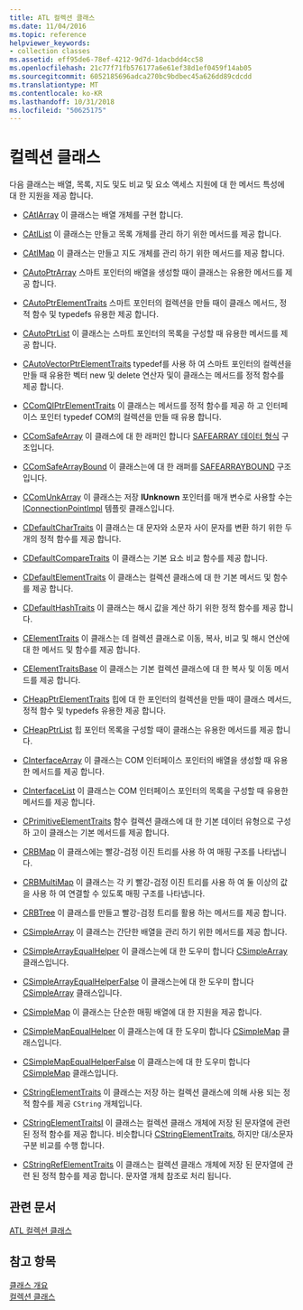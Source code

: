 ```yaml
---
title: ATL 컬렉션 클래스
ms.date: 11/04/2016
ms.topic: reference
helpviewer_keywords:
- collection classes
ms.assetid: eff95de6-78ef-4212-9d7d-1dacbdd4cc58
ms.openlocfilehash: 21c77f71fb576177a6e61ef38d1ef0459f14ab05
ms.sourcegitcommit: 6052185696adca270bc9bdbec45a626dd89cdcdd
ms.translationtype: MT
ms.contentlocale: ko-KR
ms.lasthandoff: 10/31/2018
ms.locfileid: "50625175"
---
```

# <a name="collection-classes"></a>컬렉션 클래스

다음 클래스는 배열, 목록, 지도 및도 비교 및 요소 액세스 지원에 대 한 메서드 특성에 대 한 지원을 제공 합니다.

- [CAtlArray](../atl/reference/catlarray-class.md) 이 클래스는 배열 개체를 구현 합니다.

- [CAtlList](../atl/reference/catllist-class.md) 이 클래스는 만들고 목록 개체를 관리 하기 위한 메서드를 제공 합니다.

- [CAtlMap](../atl/reference/catlmap-class.md) 이 클래스는 만들고 지도 개체를 관리 하기 위한 메서드를 제공 합니다.

- [CAutoPtrArray](../atl/reference/cautoptrarray-class.md) 스마트 포인터의 배열을 생성할 때이 클래스는 유용한 메서드를 제공 합니다.

- [CAutoPtrElementTraits](../atl/reference/cautoptrelementtraits-class.md) 스마트 포인터의 컬렉션을 만들 때이 클래스 메서드, 정적 함수 및 typedefs 유용한 제공 합니다.

- [CAutoPtrList](../atl/reference/cautoptrlist-class.md) 이 클래스는 스마트 포인터의 목록을 구성할 때 유용한 메서드를 제공 합니다.

- [CAutoVectorPtrElementTraits](../atl/reference/cautovectorptrelementtraits-class.md) typedef를 사용 하 여 스마트 포인터의 컬렉션을 만들 때 유용한 벡터 new 및 delete 연산자 및이 클래스는 메서드를 정적 함수를 제공 합니다.

- [CComQIPtrElementTraits](../atl/reference/ccomqiptrelementtraits-class.md) 이 클래스는 메서드를 정적 함수를 제공 하 고 인터페이스 포인터 typedef COM의 컬렉션을 만들 때 유용 합니다.

- [CComSafeArray](../atl/reference/ccomsafearray-class.md) 이 클래스에 대 한 래퍼인 합니다 [SAFEARRAY 데이터 형식](/previous-versions/windows/desktop/api/oaidl/ns-oaidl-tagsafearray) 구조입니다.

- [CComSafeArrayBound](../atl/reference/ccomsafearraybound-class.md) 이 클래스는에 대 한 래퍼를 [SAFEARRAYBOUND](/previous-versions/windows/desktop/api/oaidl/ns-oaidl-tagsafearraybound) 구조입니다.

- [CComUnkArray](../atl/reference/ccomunkarray-class.md) 이 클래스는 저장 **IUnknown** 포인터를 매개 변수로 사용할 수는 [IConnectionPointImpl](../atl/reference/iconnectionpointimpl-class.md) 템플릿 클래스입니다.

- [CDefaultCharTraits](../atl/reference/cdefaultchartraits-class.md) 이 클래스는 대 문자와 소문자 사이 문자를 변환 하기 위한 두 개의 정적 함수를 제공 합니다.

- [CDefaultCompareTraits](../atl/reference/cdefaultcomparetraits-class.md) 이 클래스는 기본 요소 비교 함수를 제공 합니다.

- [CDefaultElementTraits](../atl/reference/cdefaultelementtraits-class.md) 이 클래스는 컬렉션 클래스에 대 한 기본 메서드 및 함수를 제공 합니다.

- [CDefaultHashTraits](../atl/reference/cdefaulthashtraits-class.md) 이 클래스는 해시 값을 계산 하기 위한 정적 함수를 제공 합니다.

- [CElementTraits](../atl/reference/celementtraits-class.md) 이 클래스는 데 컬렉션 클래스로 이동, 복사, 비교 및 해시 연산에 대 한 메서드 및 함수를 제공 합니다.

- [CElementTraitsBase](../atl/reference/celementtraitsbase-class.md) 이 클래스는 기본 컬렉션 클래스에 대 한 복사 및 이동 메서드를 제공 합니다.

- [CHeapPtrElementTraits](../atl/reference/cheapptrelementtraits-class.md) 힙에 대 한 포인터의 컬렉션을 만들 때이 클래스 메서드, 정적 함수 및 typedefs 유용한 제공 합니다.

- [CHeapPtrList](../atl/reference/cheapptrlist-class.md) 힙 포인터 목록을 구성할 때이 클래스는 유용한 메서드를 제공 합니다.

- [CInterfaceArray](../atl/reference/cinterfacearray-class.md) 이 클래스는 COM 인터페이스 포인터의 배열을 생성할 때 유용한 메서드를 제공 합니다.

- [CInterfaceList](../atl/reference/cinterfacelist-class.md) 이 클래스는 COM 인터페이스 포인터의 목록을 구성할 때 유용한 메서드를 제공 합니다.

- [CPrimitiveElementTraits](../atl/reference/cprimitiveelementtraits-class.md) 함수 컬렉션 클래스에 대 한 기본 데이터 유형으로 구성 하 고이 클래스는 기본 메서드를 제공 합니다.

- [CRBMap](../atl/reference/crbmap-class.md) 이 클래스에는 빨강-검정 이진 트리를 사용 하 여 매핑 구조를 나타냅니다.

- [CRBMultiMap](../atl/reference/crbmultimap-class.md) 이 클래스는 각 키 빨강-검정 이진 트리를 사용 하 여 둘 이상의 값을 사용 하 여 연결할 수 있도록 매핑 구조를 나타냅니다.

- [CRBTree](../atl/reference/crbtree-class.md) 이 클래스를 만들고 빨강-검정 트리를 활용 하는 메서드를 제공 합니다.

- [CSimpleArray](../atl/reference/csimplearray-class.md) 이 클래스는 간단한 배열을 관리 하기 위한 메서드를 제공 합니다.

- [CSimpleArrayEqualHelper](../atl/reference/csimplearrayequalhelper-class.md) 이 클래스는에 대 한 도우미 합니다 [CSimpleArray](../atl/reference/csimplearray-class.md) 클래스입니다.

- [CSimpleArrayEqualHelperFalse](../atl/reference/csimplearrayequalhelperfalse-class.md) 이 클래스는에 대 한 도우미 합니다 [CSimpleArray](../atl/reference/csimplearray-class.md) 클래스입니다.

- [CSimpleMap](../atl/reference/csimplemap-class.md) 이 클래스는 단순한 매핑 배열에 대 한 지원을 제공 합니다.

- [CSimpleMapEqualHelper](../atl/reference/csimplemapequalhelper-class.md) 이 클래스는에 대 한 도우미 합니다 [CSimpleMap](../atl/reference/csimplemap-class.md) 클래스입니다.

- [CSimpleMapEqualHelperFalse](../atl/reference/csimplemapequalhelperfalse-class.md) 이 클래스는에 대 한 도우미 합니다 [CSimpleMap](../atl/reference/csimplemap-class.md) 클래스입니다.

- [CStringElementTraits](../atl/reference/cstringelementtraits-class.md) 이 클래스는 저장 하는 컬렉션 클래스에 의해 사용 되는 정적 함수를 제공 `CString` 개체입니다.

- [CStringElementTraitsI](../atl/reference/cstringelementtraitsi-class.md) 이 클래스는 컬렉션 클래스 개체에 저장 된 문자열에 관련 된 정적 함수를 제공 합니다. 비슷합니다 [CStringElementTraits](../atl/reference/cstringelementtraits-class.md), 하지만 대/소문자 구분 비교를 수행 합니다.

- [CStringRefElementTraits](../atl/reference/cstringrefelementtraits-class.md) 이 클래스는 컬렉션 클래스 개체에 저장 된 문자열에 관련 된 정적 함수를 제공 합니다. 문자열 개체 참조로 처리 됩니다.

## <a name="related-articles"></a>관련 문서

[ATL 컬렉션 클래스](../atl/atl-collection-classes.md)

## <a name="see-also"></a>참고 항목

[클래스 개요](../atl/atl-class-overview.md)<br/>
[컬렉션 클래스](../atl/atl-collection-classes.md)

